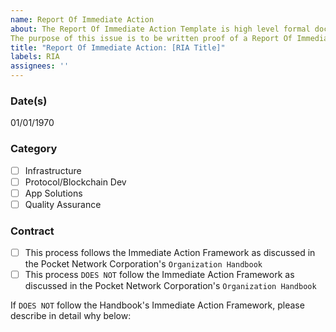 ```yaml
---
name: Report Of Immediate Action
about: The Report Of Immediate Action Template is high level formal documentation of PNI's Emergency/Immediate Action Framework.
The purpose of this issue is to be written proof of a Report Of Immediate Action filed/not completed by a PNI's Emergency/Immediate Action Framework.  
title: "Report Of Immediate Action: [RIA Title]"
labels: RIA
assignees: ''
---
```

### Date(s)
01/01/1970
### Category
- [ ] Infrastructure
- [ ] Protocol/Blockchain Dev
- [ ] App Solutions
- [ ] Quality Assurance
### Contract
- [ ] This process follows the Immediate Action Framework as discussed in the Pocket Network Corporation's `Organization Handbook`
- [ ] This process `DOES NOT` follow the Immediate Action Framework as discussed in the Pocket Network Corporation's `Organization Handbook`

If `DOES NOT` follow the Handbook's Immediate Action Framework, please describe in detail why below: